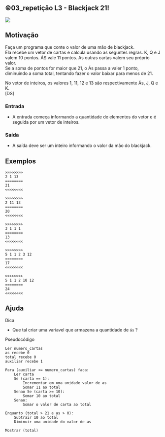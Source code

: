 ## ©03_repetição L3 - Blackjack 21!


![](__capa.jpg)

## Motivação

Faça um programa que conte o valor de uma mão de blackjack.  
Ela recebe um vetor de cartas e calcula usando as seguntes regras. K, Q e J valem 10 pontos. ÁS vale 11 pontos. As outras cartas valem seu próprio valor.  
Se a soma de pontos for maior que 21, o Ás passa a valer 1 ponto, diminuindo a soma total, tentando fazer o valor baixar para menos de 21.  
  
No vetor de inteiros, os valores 1, 11, 12 e 13 são respectivamente Ás, J, Q e K.  
\[DS\]

### Entrada

- A entrada começa informando a quantidade de elementos do vetor e é seguida por um vetor de inteiros.  

### Saída

- A saída deve ser um inteiro informando o valor da mão do blackjack.

## Exemplos

```
>>>>>>>>
2 1 13
========
21
<<<<<<<<

>>>>>>>>
2 11 13
========
20
<<<<<<<<

>>>>>>>>
3 1 1 1
========
13
<<<<<<<<

>>>>>>>>
5 1 1 2 3 12
========
17
<<<<<<<<

>>>>>>>>
5 1 1 2 10 12  
========
24
<<<<<<<<
```

## Ajuda

Dica

- Que tal criar uma variavel que armazena a quantidade de `ás` ?

Pseudocódigo
```
Ler numero_cartas
as recebe 0
total recebe 0
auxiliar recebe 1

Para (auxiliar <= numero_cartas) faca:
    Ler carta
    Se (carta == 1):
        Incrementar em uma unidade valor de as
        Somar 11 ao total
    Senao Se (carta >= 10):
        Somar 10 ao total
    Senao:
        Somar o valor de carta ao total

Enquanto (total > 21 e as > 0):
    Subtrair 10 ao total
    Diminuir uma unidade do valor de as

Mostrar (total)
```